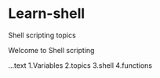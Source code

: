 # Learn-shell
Shell scripting topics

Welcome to Shell scripting

...text
1.Variables
2.topics
3.shell
4.functions

